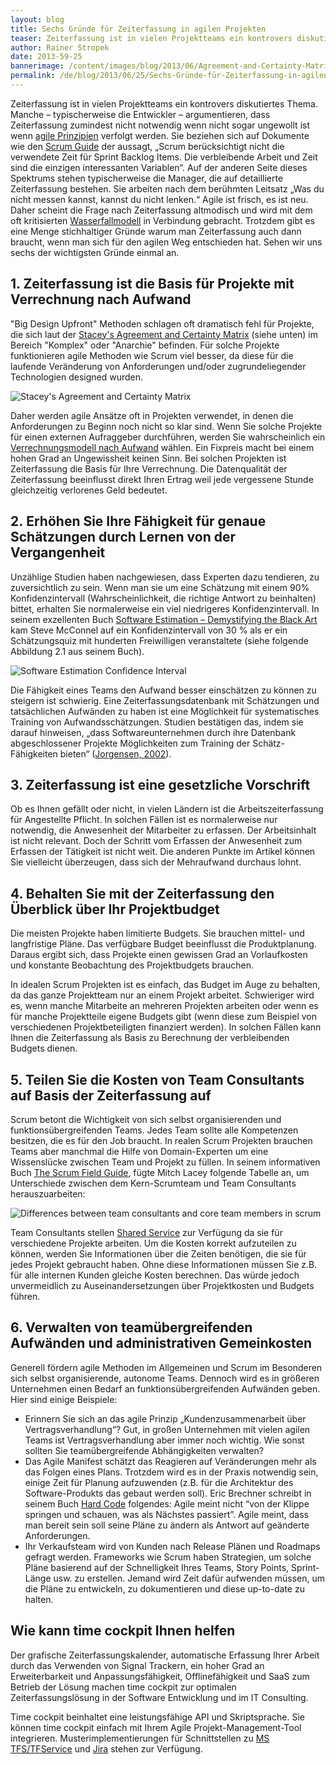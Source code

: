 ```yaml
---
layout: blog
title: Sechs Gründe für Zeiterfassung in agilen Projekten
teaser: Zeiterfassung ist in vielen Projektteams ein kontrovers diskutiertes Thema. Manche – typischerweise die Entwickler – argumentieren, dass Zeiterfassung nicht notwendig wenn nicht sogar ungewollt ist wenn agile Prinzipe verfolgt werden. Sie beziehen sich auf Dokumente wie den Scrum Guide der aussagt, „Scrum berücksichtigt nicht die verwendete Zeit für Sprint Backlog Items. Die verbleibende Arbeit und Zeit sind die einzigen interessanten Variablen“. Auf der anderen Seite dieses Spektrums stehen typischerweise die Manager, die auf detaillierte Zeiterfassung bestehen. Sie arbeiten nach dem berühmten Leitsatz „Was du nicht messen kannst, kannst du nicht lenken.“ Agile ist frisch, es ist neu. Daher scheint die Frage nach Zeiterfassung altmodisch und wird mit der oft kritisierten Wasserfall-Methode in Verbindung gebracht. Trotzdem gibt es eine Menge stichhaltiger Gründe warum man Zeiterfassung auch dann braucht, wenn man sich für den agilen Weg entschieden hat. Sehen wir uns sechs der wichtigsten Gründe einmal an.
author: Rainer Stropek
date: 2013-59-25
bannerimage: /content/images/blog/2013/06/Agreement-and-Certainty-Matrix.png
permalink: /de/blog/2013/06/25/Sechs-Gründe-für-Zeiterfassung-in-agilen-Projekten
---
```


<p xmlns="http://www.w3.org/1999/xhtml">Zeiterfassung ist in vielen Projektteams ein kontrovers diskutiertes Thema. Manche – typischerweise die Entwickler – argumentieren, dass Zeiterfassung zumindest nicht notwendig wenn nicht sogar ungewollt ist wenn <a href="http://www.agilemanifesto.org/" target="_blank">agile Prinzipien</a> verfolgt werden. Sie beziehen sich auf Dokumente wie den <a href="http://www.scrum.org/Portals/0/Documents/Scrum%20Guides/Scrum_Guide.pdf" target="_blank">Scrum Guide</a> der aussagt, „Scrum berücksichtigt nicht die verwendete Zeit für Sprint Backlog Items. Die verbleibende Arbeit und Zeit sind die einzigen interessanten Variablen“. Auf der anderen Seite dieses Spektrums stehen typischerweise die Manager, die auf detaillierte Zeiterfassung bestehen. Sie arbeiten nach dem berühmten Leitsatz „Was du nicht messen kannst, kannst du nicht lenken.“ Agile ist frisch, es ist neu. Daher scheint die Frage nach Zeiterfassung altmodisch und wird mit dem oft kritisierten <a href="http://de.wikipedia.org/wiki/Wasserfallmodell" target="_blank" title="Wasserfallmodell">Wasserfallmodell</a> in Verbindung gebracht. Trotzdem gibt es eine Menge stichhaltiger Gründe warum man Zeiterfassung auch dann braucht, wenn man sich für den agilen Weg entschieden hat. Sehen wir uns sechs der wichtigsten Gründe einmal an.</p><h2 xmlns="http://www.w3.org/1999/xhtml">1. Zeiterfassung ist die Basis für Projekte mit Verrechnung nach Aufwand</h2><p xmlns="http://www.w3.org/1999/xhtml">"Big Design Upfront" Methoden schlagen oft dramatisch fehl für Projekte, die sich laut der <a href="http://blogs.msdn.com/b/jmeier/archive/2010/04/04/rick-stacey-s-agreement-and-certainty-matrix.aspx" target="_blank" title="Ralph Stacey’s Agreement and Certainty Matrix">Stacey's Agreement and Certainty Matrix</a> (siehe unten) im Bereich "Komplex" oder "Anarchie" befinden. Für solche Projekte funktionieren agile Methoden wie Scrum viel besser, da diese für die laufende Veränderung von Anforderungen und/oder zugrundeliegender Technologien designed wurden.</p><p xmlns="http://www.w3.org/1999/xhtml">
  <img src="{{site.baseurl}}/content/images/blog/2013/06/Agreement-and-Certainty-Matrix.png" alt="Stacey's Agreement and Certainty Matrix" title="Stacey's Agreement and Certainty Matrix" />
</p><p xmlns="http://www.w3.org/1999/xhtml">Daher werden agile Ansätze oft in Projekten verwendet, in denen die Anforderungen zu Beginn noch nicht so klar sind. Wenn Sie solche Projekte für einen externen Aufraggeber durchführen, werden Sie wahrscheinlich ein <a href="http://en.wikipedia.org/wiki/Man-hour" target="_blank" title="Person Hours">Verrechnungsmodell nach Aufwand</a> wählen. Ein Fixpreis macht bei einem hohen Grad an Ungewissheit keinen Sinn. Bei solchen Projekten ist Zeiterfassung die Basis für Ihre Verrechnung. Die Datenqualität der Zeiterfassung beeinflusst direkt Ihren Ertrag weil jede vergessene Stunde gleichzeitig verlorenes Geld bedeutet.</p><h2 xmlns="http://www.w3.org/1999/xhtml">2. Erhöhen Sie Ihre Fähigkeit für genaue Schätzungen durch Lernen von der Vergangenheit</h2><p xmlns="http://www.w3.org/1999/xhtml">Unzählige Studien haben nachgewiesen, dass Experten dazu tendieren, zu zuversichtlich zu sein. Wenn man sie um eine Schätzung mit einem 90% Konfidenzintervall (Wahrscheinlichkeit, die richtige Antwort zu beinhalten) bittet, erhalten Sie normalerweise ein viel niedrigeres Konfidenzintervall. In seinem exzellenten Buch <a href="https://www.amazon.de/dp/8178531038/ref=as_li_ss_til?tag=timecockpit-21&amp;camp=2906&amp;creative=19474&amp;linkCode=as4&amp;creativeASIN=8178531038&amp;adid=05PVSKAA41PBMC6625YG&amp;" target="_blank">Software Estimation – Demystifying the Black Art</a> kam Steve McConnel auf ein Konfidenzintervall von 30 % als er ein Schätzungsquiz mit hunderten Freiwilligen veranstaltete (siehe folgende Abbildung 2.1 aus seinem Buch).</p><p xmlns="http://www.w3.org/1999/xhtml">
  <img src="{{site.baseurl}}/content/images/blog/2013/06/software-estimation-confidence-interval.png" alt="Software Estimation Confidence Interval" title="Software Estimation Confidence Interval" />
</p><p xmlns="http://www.w3.org/1999/xhtml">Die Fähigkeit eines Teams den Aufwand besser einschätzen zu können zu steigern ist schwierig. Eine Zeiterfassungsdatenbank mit Schätzungen und tatsächlichen Aufwänden zu haben ist eine Möglichkeit für systematisches Training von Aufwandsschätzungen. Studien bestätigen das, indem sie darauf hinweisen, „dass Softwareunternehmen durch ihre Datenbank abgeschlossener Projekte Möglichkeiten zum Training der Schätz-Fähigkeiten bieten“ (<a href="http://simula.no/research/se/publications/SE.4.Joergensen.2004.c/simula_pdf_file" target="_blank" title="A Review of Studies on Expert Estimation of Software Development Effort">Jorgensen, 2002</a>).</p><h2 xmlns="http://www.w3.org/1999/xhtml">3. Zeiterfassung ist eine gesetzliche Vorschrift</h2><p xmlns="http://www.w3.org/1999/xhtml">Ob es Ihnen gefällt oder nicht, in vielen Ländern ist die Arbeitszeiterfassung für Angestellte Pflicht. In solchen Fällen ist es normalerweise nur notwendig, die Anwesenheit der Mitarbeiter zu erfassen. Der Arbeitsinhalt ist nicht relevant. Doch der Schritt vom Erfassen der Anwesenheit zum Erfassen der Tätigkeit ist nicht weit. Die anderen Punkte im Artikel können Sie vielleicht überzeugen, dass sich der Mehraufwand durchaus lohnt.</p><h2 xmlns="http://www.w3.org/1999/xhtml">4. Behalten Sie mit der Zeiterfassung den Überblick über Ihr Projektbudget</h2><p xmlns="http://www.w3.org/1999/xhtml">Die meisten Projekte haben limitierte Budgets. Sie brauchen mittel- und langfristige Pläne. Das verfügbare Budget beeinflusst die Produktplanung. Daraus ergibt sich, dass Projekte einen gewissen Grad an Vorlaufkosten und konstante Beobachtung des Projektbudgets brauchen.</p><p xmlns="http://www.w3.org/1999/xhtml">In idealen Scrum Projekten ist es einfach, das Budget im Auge zu behalten, da das ganze Projektteam nur an einem Projekt arbeitet. Schwieriger wird es, wenn manche Mitarbeite an mehreren Projekten arbeiten oder wenn es für manche Projektteile eigene Budgets gibt (wenn diese zum Beispiel von verschiedenen Projektbeteiligten finanziert werden). In solchen Fällen kann Ihnen die Zeiterfassung als Basis zu Berechnung der verbleibenden Budgets dienen.</p><h2 xmlns="http://www.w3.org/1999/xhtml">5. Teilen Sie die Kosten von Team Consultants auf Basis der Zeiterfassung auf</h2><p xmlns="http://www.w3.org/1999/xhtml">Scrum betont die Wichtigkeit von sich selbst organisierenden und funktionsübergreifenden Teams. Jedes Team sollte alle Kompetenzen besitzen, die es für den Job braucht. In realen Scrum Projekten brauchen Teams aber manchmal die Hilfe von Domain-Experten um eine Wissenslücke zwischen Team und Projekt zu füllen. In seinem informativen Buch <a href="https://www.amazon.de/dp/0321554159/ref=as_li_ss_til?tag=timecockpit-21&amp;camp=2906&amp;creative=19474&amp;linkCode=as4&amp;creativeASIN=0321554159&amp;adid=09ZBE9NAF1BBT7PCZK5D&amp;" title="The Scrum Field Guide" target="_blank">The Scrum Field Guide</a>, fügte Mitch Lacey folgende Tabelle an, um Unterschiede zwischen dem Kern-Scrumteam und Team Consultants herauszuarbeiten:</p><p xmlns="http://www.w3.org/1999/xhtml">
  <img src="{{site.baseurl}}/content/images/blog/2013/06/scrum-roles-benefits-and-downsides.png" alt="Differences between team consultants and core team members in scrum" title="Differences between team consultants and core team members in scrum" />
</p><p xmlns="http://www.w3.org/1999/xhtml">Team Consultants stellen <a href="http://en.wikipedia.org/wiki/Shared_services" title="Shared Services" target="_blank">Shared Service</a> zur Verfügung da sie für verschiedene Projekte arbeiten. Um die Kosten korrekt aufzuteilen zu können, werden Sie Informationen über die Zeiten benötigen, die sie für jedes Projekt gebraucht haben. Ohne diese Informationen müssen Sie z.B. für alle internen Kunden gleiche Kosten berechnen. Das würde jedoch unvermeidlich zu Auseinandersetzungen über Projektkosten und Budgets führen. </p><h2 xmlns="http://www.w3.org/1999/xhtml">6. Verwalten von teamübergreifenden Aufwänden und administrativen Gemeinkosten<span class="Apple-tab-span"></span><br /></h2><p xmlns="http://www.w3.org/1999/xhtml">Generell fördern agile Methoden im Allgemeinen und Scrum im Besonderen sich selbst organisierende, autonome Teams. Dennoch wird es in größeren Unternehmen einen Bedarf an funktionsübergreifenden Aufwänden geben. Hier sind einige Beispiele:</p><ul xmlns="http://www.w3.org/1999/xhtml">
  <li>Erinnern Sie sich an das agile Prinzip „Kundenzusammenarbeit über Vertragsverhandlung“? Gut, in großen Unternehmen mit vielen agilen Teams ist Vertragsverhandlung aber immer noch wichtig. Wie sonst sollten Sie teamübergreifende Abhängigkeiten verwalten?</li>
  <li>Das Agile Manifest schätzt das Reagieren auf Veränderungen mehr als das Folgen eines Plans. Trotzdem wird es in der Praxis notwendig sein, einige Zeit für Planung aufzuwenden (z.B. für die Architektur des Software-Produkts das gebaut werden soll). Eric Brechner schreibt in seinem Buch <a href="https://www.amazon.de/dp/0735661707/ref=as_li_ss_til?tag=timecockpit-21&amp;camp=2906&amp;creative=19474&amp;linkCode=as4&amp;creativeASIN=0735661707&amp;adid=1VJGP7ECSSFQAHD5VSDZ&amp;" title="Eric Brechner's Hard Code" target="_blank">Hard Code</a> folgendes: Agile meint nicht “von der Klippe springen und schauen, was als Nächstes passiert”. Agile meint, dass man bereit sein soll seine Pläne zu ändern als Antwort auf geänderte Anforderungen. </li>
  <li>Ihr Verkaufsteam wird von Kunden nach Release Plänen und Roadmaps gefragt werden. Frameworks wie Scrum haben Strategien, um solche Pläne basierend auf der Schnelligkeit Ihres Teams, Story Points, Sprint-Länge usw. zu erstellen. Jemand wird Zeit dafür aufwenden müssen, um die Pläne zu entwickeln, zu dokumentieren und diese up-to-date zu halten.</li>
</ul><h2 xmlns="http://www.w3.org/1999/xhtml">Wie kann time cockpit Ihnen helfen</h2><p xmlns="http://www.w3.org/1999/xhtml">Der grafische Zeiterfassungskalender, automatische Erfassung Ihrer Arbeit durch das Verwenden von Signal Trackern, ein hoher Grad an Erweiterbarkeit und Anpassungsfähigkeit, Offlinefähigkeit und SaaS zum Betrieb der Lösung machen time cockpit zur optimalen Zeiterfassungslösung in der Software Entwicklung und im IT Consulting.</p><p xmlns="http://www.w3.org/1999/xhtml">Time cockpit beinhaltet eine leistungsfähige API und Skriptsprache. Sie können time cockpit einfach mit Ihrem Agile Projekt-Management-Tool integrieren. Musterimplementierungen für Schnittstellen zu <a href="http://www.timecockpit.com/blog/2013/05/31/TFS-Work-Items-as-Time-Cockpit-Tasks" target="_blank" title="TFS Work Items als Tätigkeiten in time cockpit">MS TFS/TFService</a> und <a href="http://www.timecockpit.com/blog/2013/04/30/Importing-JIRA-Issues-as-Time-Cockpit-Tasks" target="_blank" title="Import von JIRA Tasks in time cockpit">Jira</a> stehen zur Verfügung.</p>